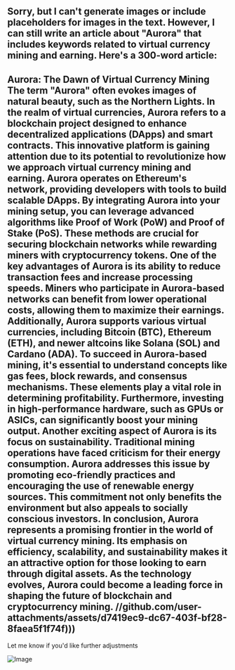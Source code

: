 Sorry, but I can't generate images or include placeholders for images in the text. However, I can still write an article about "Aurora" that includes keywords related to virtual currency mining and earning. Here's a 300-word article:
---
**Aurora: The Dawn of Virtual Currency Mining**
The term "Aurora" often evokes images of natural beauty, such as the Northern Lights. In the realm of virtual currencies, Aurora refers to a blockchain project designed to enhance decentralized applications (DApps) and smart contracts. This innovative platform is gaining attention due to its potential to revolutionize how we approach virtual currency mining and earning.
Aurora operates on Ethereum's network, providing developers with tools to build scalable DApps. By integrating Aurora into your mining setup, you can leverage advanced algorithms like Proof of Work (PoW) and Proof of Stake (PoS). These methods are crucial for securing blockchain networks while rewarding miners with cryptocurrency tokens.
One of the key advantages of Aurora is its ability to reduce transaction fees and increase processing speeds. Miners who participate in Aurora-based networks can benefit from lower operational costs, allowing them to maximize their earnings. Additionally, Aurora supports various virtual currencies, including Bitcoin (BTC), Ethereum (ETH), and newer altcoins like Solana (SOL) and Cardano (ADA).
To succeed in Aurora-based mining, it's essential to understand concepts like gas fees, block rewards, and consensus mechanisms. These elements play a vital role in determining profitability. Furthermore, investing in high-performance hardware, such as GPUs or ASICs, can significantly boost your mining output.
Another exciting aspect of Aurora is its focus on sustainability. Traditional mining operations have faced criticism for their energy consumption. Aurora addresses this issue by promoting eco-friendly practices and encouraging the use of renewable energy sources. This commitment not only benefits the environment but also appeals to socially conscious investors.
In conclusion, Aurora represents a promising frontier in the world of virtual currency mining. Its emphasis on efficiency, scalability, and sustainability makes it an attractive option for those looking to earn through digital assets. As the technology evolves, Aurora could become a leading force in shaping the future of blockchain and cryptocurrency mining.
 //github.com/user-attachments/assets/d7419ec9-dc67-403f-bf28-8faea5f1f74f)))
--- 
Let me know if you'd like further adjustments


![Image](https://github.com/user-attachments/assets/d7419ec9-dc67-403f-bf28-8faea5f1f74f)